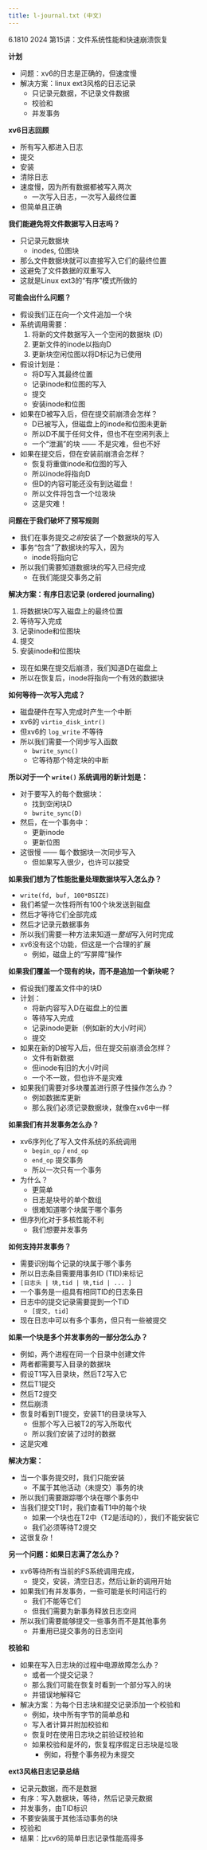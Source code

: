 ```yaml
---
title: l-journal.txt (中文)
---
```


6.1810 2024 第15讲：文件系统性能和快速崩溃恢复

**计划**
- 问题：xv6的日志是正确的，但速度慢
- 解决方案：linux ext3风格的日志记录
  - 只记录元数据，不记录文件数据
  - 校验和
  - 并发事务

**xv6日志回顾**
- 所有写入都进入日志
- 提交
- 安装
- 清除日志
- 速度慢，因为所有数据都被写入两次
  - 一次写入日志，一次写入最终位置
- 但简单且正确

**我们能避免将文件数据写入日志吗？**
- 只记录元数据块
  - inodes, 位图块
- 那么文件数据块就可以直接写入它们的最终位置
- 这避免了文件数据的双重写入
- 这就是Linux ext3的“有序”模式所做的

**可能会出什么问题？**
- 假设我们正在向一个文件追加一个块
- 系统调用需要：
  1. 将新的文件数据写入一个空闲的数据块 (D)
  2. 更新文件的inode以指向D
  3. 更新块空闲位图以将D标记为已使用
- 假设计划是：
  - 将D写入其最终位置
  - 记录inode和位图的写入
  - 提交
  - 安装inode和位图
- 如果在D被写入后，但在提交前崩溃会怎样？
  - D已被写入，但磁盘上的inode和位图未更新
  - 所以D不属于任何文件，但也不在空闲列表上
  - 一个“泄漏”的块 —— 不是灾难，但也不好
- 如果在提交后，但在安装前崩溃会怎样？
  - 恢复将重做inode和位图的写入
  - 所以inode将指向D
  - 但D的内容可能还没有到达磁盘！
  - 所以文件将包含一个垃圾块
  - 这是灾难！

**问题在于我们破坏了预写规则**
- 我们在事务提交*之前*安装了一个数据块的写入
- 事务“包含”了数据块的写入，因为
  - inode将指向它
- 所以我们需要知道数据块的写入已经完成
  - 在我们能提交事务之前

**解决方案：有序日志记录 (ordered journaling)**
1. 将数据块D写入磁盘上的最终位置
2. 等待写入完成
3. 记录inode和位图块
4. 提交
5. 安装inode和位图块
- 现在如果在提交后崩溃，我们知道D在磁盘上
- 所以在恢复后，inode将指向一个有效的数据块

**如何等待一次写入完成？**
- 磁盘硬件在写入完成时产生一个中断
- xv6的 `virtio_disk_intr()`
- 但xv6的 `log_write` 不等待
- 所以我们需要一个同步写入函数
  - `bwrite_sync()`
  - 它等待那个特定块的中断

**所以对于一个 `write()` 系统调用的新计划是：**
- 对于要写入的每个数据块：
  - 找到空闲块D
  - `bwrite_sync(D)`
- 然后，在一个事务中：
  - 更新inode
  - 更新位图
- 这很慢 —— 每个数据块一次同步写入
  - 但如果写入很少，也许可以接受

**如果我们想为了性能批量处理数据块写入怎么办？**
- `write(fd, buf, 100*BSIZE)`
- 我们希望一次性将所有100个块发送到磁盘
- 然后才等待它们全部完成
- 然后才记录元数据事务
- 所以我们需要一种方法来知道一*整组*写入何时完成
- xv6没有这个功能，但这是一个合理的扩展
  - 例如，磁盘上的“写屏障”操作

**如果我们覆盖一个现有的块，而不是追加一个新块呢？**
- 假设我们覆盖文件中的块D
- 计划：
  - 将新内容写入D在磁盘上的位置
  - 等待写入完成
  - 记录inode更新（例如新的大小/时间）
  - 提交
- 如果在新的D被写入后，但在提交前崩溃会怎样？
  - 文件有新数据
  - 但inode有旧的大小/时间
  - 一个不一致，但也许不是灾难
- 如果我们需要对多块覆盖进行原子性操作怎么办？
  - 例如数据库更新
  - 那么我们必须记录数据块，就像在xv6中一样

**如果我们有并发事务怎么办？**
- xv6序列化了写入文件系统的系统调用
  - `begin_op` / `end_op`
  - `end_op` 提交事务
  - 所以一次只有一个事务
- 为什么？
  - 更简单
  - 日志是块号的单个数组
  - 很难知道哪个块属于哪个事务
- 但序列化对于多核性能不利
  - 我们想要并发事务

**如何支持并发事务？**
- 需要识别每个记录的块属于哪个事务
- 所以日志条目需要用事务ID (TID)来标记
- `[日志头 | 块,tid | 块,tid | ... ]`
- 一个事务是一组具有相同TID的日志条目
- 日志中的提交记录需要提到一个TID
  - `[提交, tid]`
- 现在日志中可以有多个事务，但只有一些被提交

**如果一个块是多个并发事务的一部分怎么办？**
- 例如，两个进程在同一个目录中创建文件
- 两者都需要写入目录的数据块
- 假设T1写入目录块，然后T2写入它
- 然后T1提交
- 然后T2提交
- 然后崩溃
- 恢复时看到T1提交，安装T1的目录块写入
  - 但那个写入已被T2的写入所取代
  - 所以我们安装了过时的数据
- 这是灾难

**解决方案：**
- 当一个事务提交时，我们只能安装
  - 不属于其他活动（未提交）事务的块
- 所以我们需要跟踪哪个块在哪个事务中
- 当我们提交T1时，我们查看T1中的每个块
  - 如果一个块也在T2中（T2是活动的），我们不能安装它
  - 我们必须等待T2提交
- 这很复杂！

**另一个问题：如果日志满了怎么办？**
- xv6等待所有当前的FS系统调用完成，
  - 提交，安装，清空日志，然后让新的调用开始
- 如果我们有并发事务，一些可能是长时间运行的
  - 我们不能等它们
  - 但我们需要为新事务释放日志空间
- 所以我们需要能够提交一些事务而不是其他事务
  - 并重用已提交事务的日志空间

**校验和**
- 如果在写入日志块的过程中电源故障怎么办？
  - 或者一个提交记录？
  - 那么我们可能在恢复时看到一个部分写入的块
  - 并错误地解释它
- 解决方案：为每个日志块和提交记录添加一个校验和
  - 例如，块中所有字节的简单总和
  - 写入者计算并附加校验和
  - 恢复时在使用日志块之前验证校验和
  - 如果校验和是坏的，恢复程序假定日志块是垃圾
    - 例如，将整个事务视为未提交

**ext3风格日志记录总结**
- 记录元数据，而不是数据
- 有序：写入数据块，等待，然后记录元数据
- 并发事务，由TID标识
- 不要安装属于其他活动事务的块
- 校验和
- 结果：比xv6的简单日志记录性能高得多
